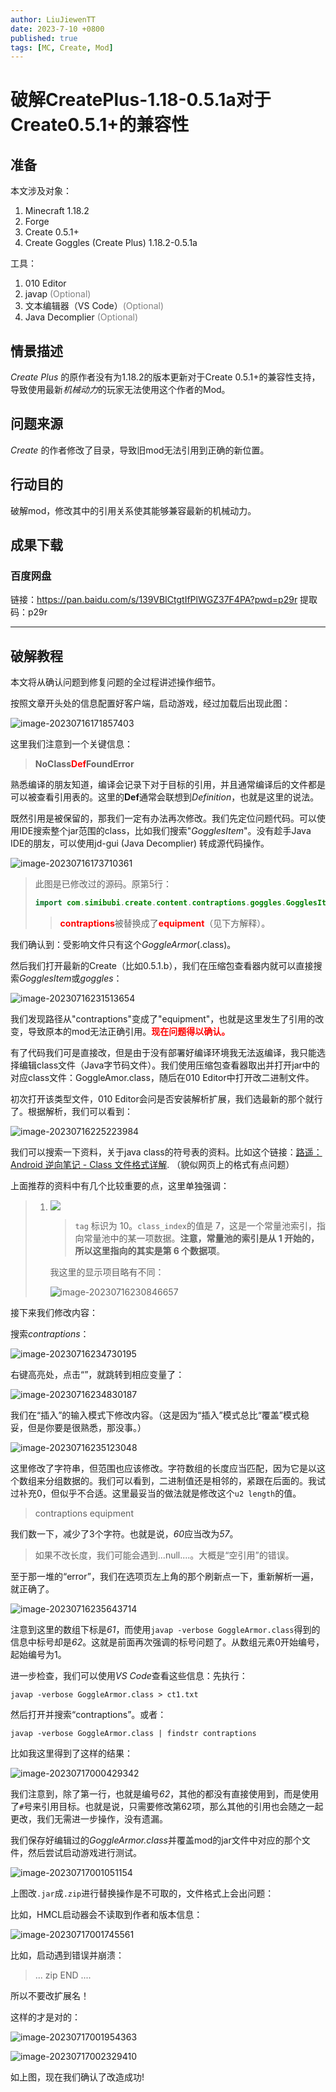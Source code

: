 ```yaml
---
author: LiuJiewenTT
date: 2023-7-10 +0800
published: true
tags: [MC, Create, Mod]
---
```


# 破解CreatePlus-1.18-0.5.1a对于Create0.5.1+的兼容性

## 准备

本文涉及对象：

1. Minecraft 1.18.2
2. Forge
3. Create 0.5.1+
4. Create Goggles (Create Plus) 1.18.2-0.5.1a

工具：

1. 010 Editor
2. javap <span style="color:grey">(Optional)</span>
3. 文本编辑器（VS Code）<span style="color:grey">(Optional)</span>
4. Java Decomplier <span style="color:grey">(Optional)</span>

## 情景描述

*Create Plus* 的原作者没有为1.18.2的版本更新对于Create 0.5.1+的兼容性支持，导致使用最新*机械动力*的玩家无法使用这个作者的Mod。

## 问题来源

*Create* 的作者修改了目录，导致旧mod无法引用到正确的新位置。

## 行动目的

破解mod，修改其中的引用关系使其能够兼容最新的机械动力。

## 成果下载

### 百度网盘

链接：https://pan.baidu.com/s/139VBICtgtIfPlWGZ37F4PA?pwd=p29r 
提取码：p29r



---

## 破解教程

本文将从确认问题到修复问题的全过程讲述操作细节。

按照文章开头处的信息配置好客户端，启动游戏，经过加载后出现此图：

![image-20230716171857403](破解CreatePlus-1.18-0.5.1a对于Create0.5.1+的兼容性.assets/image-20230716171857403.png)

这里我们注意到一个关键信息：

> **NoClass<span style="color:red">Def</span>FoundError**

熟悉编译的朋友知道，编译会记录下对于目标的引用，并且通常编译后的文件都是可以被查看引用表的。这里的**Def**通常会联想到*Definition*，也就是这里的说法。

既然引用是被保留的，那我们一定有办法再次修改。我们先定位问题代码。可以使用IDE搜索整个jar范围的class，比如我们搜索"*GogglesItem*"。没有趁手Java IDE的朋友，可以使用jd-gui (Java Decomplier) 转成源代码操作。

![image-20230716173710361](破解CreatePlus-1.18-0.5.1a对于Create0.5.1+的兼容性.assets/image-20230716173710361.png)

> 此图是已修改过的源码。原第5行：
>
> ``` java
> import com.simibubi.create.content.contraptions.goggles.GogglesItem;
> ```
>
> > <strong style="color:red">contraptions</strong>被替换成了<strong style="color:red">equipment</strong>（见下方解释）。

我们确认到：受影响文件只有这个*GoggleArmor*(.class)。

然后我们打开最新的Create（比如0.5.1.b），我们在压缩包查看器内就可以直接搜索*GogglesItem*或*goggles*：

![image-20230716231513654](破解CreatePlus-1.18-0.5.1a对于Create0.5.1+的兼容性.assets/image-20230716231513654.png)

我们发现路径从"contraptions"变成了"equipment"，也就是这里发生了引用的改变，导致原本的mod无法正确引用。<strong style="color:red;background:white;">现在问题得以确认。</strong>

有了代码我们可是直接改，但是由于没有部署好编译环境我无法返编译，我只能选择编辑class文件（Java字节码文件）。我们使用压缩包查看器取出并打开jar中的对应class文件：GoggleAmor.class，随后在010 Editor中打开改二进制文件。

初次打开该类型文件，010 Editor会问是否安装解析扩展，我们选最新的那个就行了。根据解析，我们可以看到：

![image-20230716225223984](破解CreatePlus-1.18-0.5.1a对于Create0.5.1+的兼容性.assets/image-20230716225223984.png)

我们可以搜索一下资料，关于java class的符号表的资料。比如这个链接：[路遥：Android 逆向笔记 - Class 文件格式详解](https://zhuanlan.zhihu.com/p/66800054). （貌似网页上的格式有点问题）

上面推荐的资料中有几个比较重要的点，这里单独强调：

> 1. ![](https://pic4.zhimg.com/80/v2-4c84d7201fdd8672441fcd8f0eb381df_720w.webp)
>    >`tag` 标识为 10。`class_index`的值是 7，这是一个常量池索引，指向常量池中的某一项数据。**注意，常量池的索引是从 1 开始的，所以这里指向的其实是第 6 个数据项**。
>    
>    我这里的显示项目略有不同：
>    
>    ![image-20230716230846657](破解CreatePlus-1.18-0.5.1a对于Create0.5.1+的兼容性.assets/image-20230716230846657.png)
>    
>    

接下来我们修改内容：

搜索*contraptions*：

![image-20230716234730195](破解CreatePlus-1.18-0.5.1a对于Create0.5.1+的兼容性.assets/image-20230716234730195.png)

右键高亮处，点击“”，就跳转到相应变量了：

![image-20230716234830187](破解CreatePlus-1.18-0.5.1a对于Create0.5.1+的兼容性.assets/image-20230716234830187.png)

我们在“插入”的输入模式下修改内容。（这是因为“插入”模式总比“覆盖”模式稳妥，但是你要是很熟悉，那没事。）

![image-20230716235123048](破解CreatePlus-1.18-0.5.1a对于Create0.5.1+的兼容性.assets/image-20230716235123048.png)

这里修改了字符串，但范围也应该修改。字符数组的长度应当匹配，因为它是以这个数组来分组数据的。我们可以看到，二进制值还是相邻的，紧跟在后面的。我试过补充0，但似乎不合适。这里最妥当的做法就是修改这个`u2 length`的值。

> contraptions
> equipment

我们数一下，减少了3个字符。也就是说，*60*应当改为*57*。

> 如果不改长度，我们可能会遇到...null....。大概是“空引用”的错误。

至于那一堆的“error”，我们在选项页左上角的那个刷新点一下，重新解析一遍，就正确了。

![image-20230716235643714](破解CreatePlus-1.18-0.5.1a对于Create0.5.1+的兼容性.assets/image-20230716235643714.png)

注意到这里的数组下标是*61*，而使用`javap -verbose GoggleArmor.class`得到的信息中标号却是*62*。这就是前面再次强调的标号问题了。从数组元素0开始编号，起始编号为1。

进一步检查，我们可以使用*VS Code*查看这些信息：先执行：

``` shell
javap -verbose GoggleArmor.class > ct1.txt
```

然后打开并搜索“contraptions”。或者：

``` shell
javap -verbose GoggleArmor.class | findstr contraptions
```

比如我这里得到了这样的结果：

![image-20230717000429342](破解CreatePlus-1.18-0.5.1a对于Create0.5.1+的兼容性.assets/image-20230717000429342.png)

我们注意到，除了第一行，也就是编号*62*，其他的都没有直接使用到，而是使用了`#`号来引用目标。也就是说，只需要修改第62项，那么其他的引用也会随之一起更改，我们无需进一步操作，没有遗漏。

我们保存好编辑过的*GoggleArmor.class*并覆盖mod的jar文件中对应的那个文件，然后尝试启动游戏进行测试。

![image-20230717001051154](破解CreatePlus-1.18-0.5.1a对于Create0.5.1+的兼容性.assets/image-20230717001051154.png)

上图改`.jar`成`.zip`进行替换操作是不可取的，文件格式上会出问题：

比如，HMCL启动器会不读取到作者和版本信息：

![image-20230717001745561](破解CreatePlus-1.18-0.5.1a对于Create0.5.1+的兼容性.assets/image-20230717001745561.png)

比如，启动遇到错误并崩溃：

> ... zip END ....

所以不要改扩展名！

这样的才是对的：

![image-20230717001954363](破解CreatePlus-1.18-0.5.1a对于Create0.5.1+的兼容性.assets/image-20230717001954363.png)

![image-20230717002329410](破解CreatePlus-1.18-0.5.1a对于Create0.5.1+的兼容性.assets/image-20230717002329410.png)

如上图，现在我们确认了改造成功!